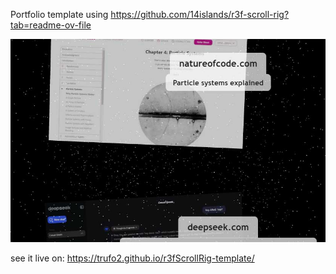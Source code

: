 Portfolio template using https://github.com/14islands/r3f-scroll-rig?tab=readme-ov-file

![screenshot](screenshot.jpg)

see it live on: https://trufo2.github.io/r3fScrollRig-template/